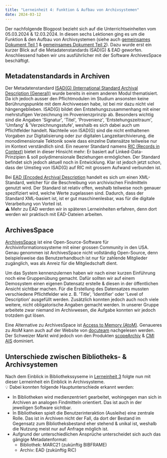 ```yaml
---
title: "Lerneinheit 4: Funktion & Aufbau von Archivsystemen"
date: 2024-03-12
---
```


Der nachfolgende Blogpost bezieht sich auf die Unterrichtseinheiten vom 05.03.2024 & 12.03.2024. In diesen sechs Lektionen ging es um die Funktion & den Aufbau von Archivsystemen (siehe auch [gemeinsames Dokument Teil 1](https://pad.gwdg.de/FrI1nt2NSvuNOAyu_yk64A) & [gemeinsames Dokument Teil 2](https://pad.gwdg.de/JmDfo4JOSQuF12mGPmm7IA)). Dazu wurde erst ein kurzer Blick auf die Metadatenstandards ISAD(G) & EAD geworfen. Anschliessend haben wir uns ausführlicher mit der Software ArchivesSpace beschäftigt.

## Metadatenstandards in Archiven
Der Metadatenstandard [ISAD(G) (International Standard Archival Description (General))](https://de.wikipedia.org/wiki/ISAD(G)) wurde bereits in einem anderen Modul thematisiert. Da ich jedoch ausser den Pflichtmodulen im Studium ansonsten keine Berührungspunkte mit dem Archivwesen habe, ist bei mir dazu nicht viel hängengeblieben. ISAD(G) bildet den Entstehungszusammenhang mit einer mehrstufigen Verzeichnung im Provenienzprinzip ab. Besonders wichtig sind die Angaben 'Signatur', 'Titel', 'Provenienz', 'Entstehungszeitraum', 'Umfang' & 'Verzeichnungsstufe', weshalb es sich dabei auch um Pflichtfelder handelt. Nachteile von ISAD(G) sind die nicht enthaltenen Vorgaben zur Digitalisierung oder zur digitalen Langzeitarchivierung, die monodimensionale Tektonik sowie dass einzelne Datensätze teilweise nur im Kontext verständlich sind. Ein neuerer Standard namens [RIC (Records in Context)](https://de.wikipedia.org/wiki/Records_in_Contexts) bietet in dieser Hinsicht mehr: Er basiert auf Linked-Data-Prinzipien & soll polydimensionale Beziehungen ermöglichen. Der Standard befindet sich jedoch aktuell noch in Entwicklung. Klar ist jedoch jetzt schon, dass der Umstieg von ISAD(G) auf RIC mit grossem Aufwand verbunden ist.

Bei [EAD (Encoded Archival Description](https://de.wikipedia.org/wiki/Encoded_Archival_Description) handelt es sich um einen XML-Standard, welcher für die Beschreibung von archivischen Findmitteln genutzt wird. Der Standard ist relativ offen, weshalb teilweise noch genauer spezifiziert wird, welche Werte zugelassen sind. Dadurch, dass der Standard XML-basiert ist, ist er gut maschinenlesbar, was für die digitale Verarbeitung von Vorteil ist. <br>⚠️ Mehr zu EAD werden wir in späteren Lerneinheiten erfahren, denn dort werden wir praktisch mit EAD-Dateien arbeiten.

## ArchivesSpace
[ArchivesSpace](https://archivesspace.org) ist eine Open-Source-Software für Archivinformationssysteme mit einer grossen Community in den USA. Genau genommen ist ArchivesSpace nicht vollständig Open-Source, denn beispielsweise das Benutzerhandbuch ist nur für zahlende Mitglieder zugänglich, was als Anreiz für die Mitgliedschaft dient.

Um das System kennenzulernen haben wir nach einer kurzen Einführung noch eine Gruppenübung gemacht. Dafür sollten wir auf einem Demosystem einen eigenen Datensatz erstelle & diesen in der öffentlichen Ansicht sichtbar machen. Für die Erstellung des Datensatzes mussten verschiedene Pflichtfelder wie z. B. 'Title', 'Identifier' oder 'Level of Description' ausgefüllt werden. Zusätzlich konnten jedoch auch noch viele weitere, nicht obligatorische Angaben gemacht werden. In unserer Gruppe arbeitete zwar niemand im Archivwesen, die Aufgabe konnten wir jedoch trotzdem gut lösen.

Eine Alternative zu ArchivesSpace ist [Access to Memory (AtoM)](https://www.accesstomemory.org/de). Genaueres zu AtoM kann auch auf der Website von [docuteam](https://www.docuteam.ch/atom-access-to-memory) nachgelesen werden. Der Schweizer Markt wird jedoch von den Produkten [scopeArchiv](https://www.scope.ch/de/produkteuebersicht/scopearchiv) & [CMI AIS](https://cmiag.ch/akten-management/archivierung/ais) dominiert.

## Unterschiede zwischen Bibliotheks- & Archivsystemen
Nach dem Einblick in Bibliothekssyseme in [Lerneinheit 3](https://yara-wagner.github.io/lerntagebuch/2024/02/27/lerneinheit3.html) folgte nun mit dieser Lerneinheit ein Einblick in Archivsysteme.<br>💡 Dabei konnten folgende Hauptunterschiede erkannt werden:
- In Bibliotheken wird medienzentriert gearbeitet, wohingegen man sich in Archiven an analogen Findmitteln orientiert. Das ist auch in der jeweiligen Software sichtbar.
- In Bibliotheken spielt die Benutzerinteraktion (Ausleihe) eine zentrale Rolle. Das ist in Archiven nicht der Fall, da dort der Bestand im Gegensatz zum Bibliotheksbestand eher stehend & unikal ist, weshalb die Nutzung meist nur auf Anfrage möglich ist.
- Aufgrund der unterschiedlichen Ansprüche unterscheidet sich auch das gängige Metadatenformat:
  - Bibliothek: MARC21 (zukünftig BIBFRAME)
  - Archiv: EAD (zukünftig RiC)
